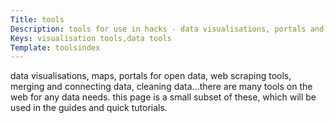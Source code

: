 ```yaml
---
Title: tools
Description: tools for use in hacks - data visualisations, portals and query languages
Keys: visualisation tools,data tools
Template: toolsindex
---
```


data visualisations, maps, portals for open data, web scraping tools, merging and connecting data, cleaning data...there are many tools on the web for any data needs.  this page is a small subset of these, which will be used in the guides and quick tutorials.